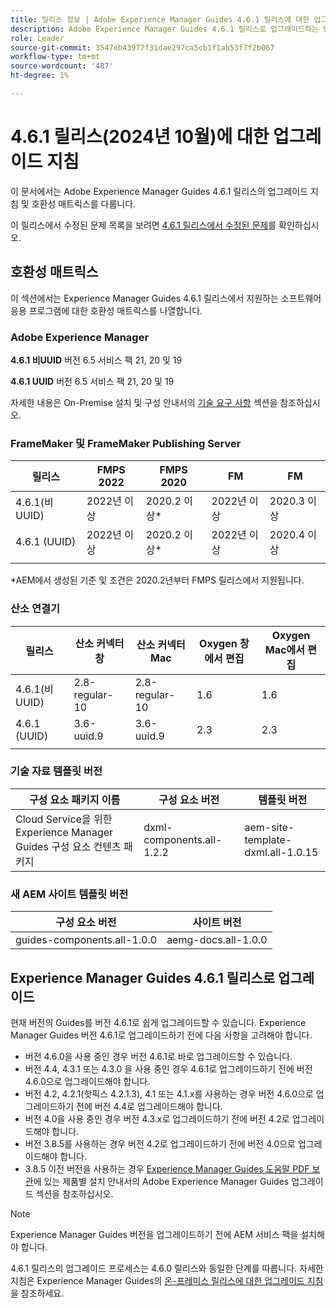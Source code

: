 ```yaml
---
title: 릴리스 정보 | Adobe Experience Manager Guides 4.6.1 릴리스에 대한 업그레이드 지침
description: Adobe Experience Manager Guides 4.6.1 릴리스로 업그레이드하는 방법 알아보기
role: Leader
source-git-commit: 3547eb43977f31dae297ca5cb1f1ab53f7f2b067
workflow-type: tm+mt
source-wordcount: '487'
ht-degree: 1%

---
```


# 4.6.1 릴리스(2024년 10월)에 대한 업그레이드 지침

이 문서에서는 Adobe Experience Manager Guides 4.6.1 릴리스의 업그레이드 지침 및 호환성 매트릭스를 다룹니다.

이 릴리스에서 수정된 문제 목록을 보려면 [4.6.1 릴리스에서 수정된 문제](fixed-issues-4-6-1.md)를 확인하십시오.

## 호환성 매트릭스

이 섹션에서는 Experience Manager Guides 4.6.1 릴리스에서 지원하는 소프트웨어 응용 프로그램에 대한 호환성 매트릭스를 나열합니다.

### Adobe Experience Manager

**4.6.1 비UUID**
버전 6.5 서비스 팩 21, 20 및 19

**4.6.1 UUID**
버전 6.5 서비스 팩 21, 20 및 19

자세한 내용은 On-Premise 설치 및 구성 안내서의 [기술 요구 사항](../install-guide/download-install-technical-requirements.md) 섹션을 참조하십시오.

### FrameMaker 및 FrameMaker Publishing Server

| 릴리스 | FMPS 2022 | FMPS 2020 | FM | FM |
| --- | --- | --- | --- | --- |
| 4.6.1(비 UUID) | 2022년 이상 | 2020.2 이상* | 2022년 이상 | 2020.3 이상 |
| 4.6.1 (UUID) | 2022년 이상 | 2020.2 이상* | 2022년 이상 | 2020.4 이상 |
| | | | |

*AEM에서 생성된 기준 및 조건은 2020.2년부터 FMPS 릴리스에서 지원됩니다.

### 산소 연결기

| 릴리스 | 산소 커넥터 창 | 산소 커넥터 Mac | Oxygen 창에서 편집 | Oxygen Mac에서 편집 |
| --- | --- | --- |--- |--- |
| 4.6.1(비 UUID) | 2.8-regular-10 | 2.8-regular-10 | 1.6 | 1.6 |
| 4.6.1 (UUID) | 3.6-uuid.9 | 3.6-uuid.9 | 2.3 | 2.3 |
|  |  |   |

### 기술 자료 템플릿 버전

| 구성 요소 패키지 이름 | 구성 요소 버전 | 템플릿 버전 |
|---|---|---|
| Cloud Service을 위한 Experience Manager Guides 구성 요소 컨텐츠 패키지 | dxml-components.all-1.2.2 | aem-site-template-dxml.all-1.0.15 |

### 새 AEM 사이트 템플릿 버전


| 구성 요소 버전 | 사이트 버전 |
|---|---|
| guides-components.all-1.0.0 | aemg-docs.all-1.0.0 |

## Experience Manager Guides 4.6.1 릴리스로 업그레이드

현재 버전의 Guides를 버전 4.6.1로 쉽게 업그레이드할 수 있습니다. Experience Manager Guides 버전 4.6.1로 업그레이드하기 전에 다음 사항을 고려해야 합니다.

- 버전 4.6.0을 사용 중인 경우 버전 4.6.1로 바로 업그레이드할 수 있습니다.
- 버전 4.4, 4.3.1 또는 4.3.0 을 사용 중인 경우 4.6.1로 업그레이드하기 전에 버전 4.6.0으로 업그레이드해야 합니다.
- 버전 4.2, 4.2.1(핫픽스 4.2.1.3), 4.1 또는 4.1.x를 사용하는 경우 버전 4.6.0으로 업그레이드하기 전에 버전 4.4로 업그레이드해야 합니다.
- 버전 4.0을 사용 중인 경우 버전 4.3.x로 업그레이드하기 전에 버전 4.2로 업그레이드해야 합니다.
- 버전 3.8.5를 사용하는 경우 버전 4.2로 업그레이드하기 전에 버전 4.0으로 업그레이드해야 합니다.
- 3.8.5 이전 버전을 사용하는 경우 [Experience Manager Guides 도움말 PDF 보관](https://helpx.adobe.com/xml-documentation-for-experience-manager/archive.html)에 있는 제품별 설치 안내서의 Adobe Experience Manager Guides 업그레이드 섹션을 참조하십시오.

>[!NOTE]
>
>Experience Manager Guides 버전을 업그레이드하기 전에 AEM 서비스 팩을 설치해야 합니다.

4.6.1 릴리스의 업그레이드 프로세스는 4.6.0 릴리스와 동일한 단계를 따릅니다. 자세한 지침은 Experience Manager Guides의 [온-프레미스 릴리스에 대한 업그레이드 지침](../install-guide/upgrade-xml-documentation.md)을 참조하세요.
